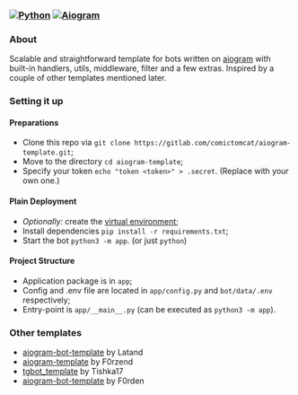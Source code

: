 ### [![Python](https://img.shields.io/badge/Python-3.7%2B-blue)](https://www.python.org/downloads/)  [![Aiogram](https://img.shields.io/badge/aiogram-2.11.2-blue)](https://pypi.org/project/aiogram/) 

### About
Scalable and straightforward template for bots written on [aiogram](https://github.com/aiogram/aiogram) with built-in handlers, utils, middleware, filter and a few extras. Inspired by a couple of other templates mentioned later.

### Setting it up
#### Preparations
- Clone this repo via `git clone https://gitlab.com/comictomcat/aiogram-template.git`;
- Move to the directory `cd aiogram-template`;
- Specify your token `echo "token <token>" > .secret`. (Replace <token> with your own one.)

#### Plain Deployment
- _Optionally:_ create the [virtual environment](https://docs.python.org/3/tutorial/venv.html);
- Install dependencies `pip install -r requirements.txt`;
- Start the bot `python3 -m app`. (or just `python`)

#### Project Structure
 - Application package is in `app`;
 - Config and .env file are located in `app/config.py` and `bot/data/.env` respectively;
 - Entry-point is `app/__main__.py` (can be executed as `python3 -m app`).

### Other templates
 - [aiogram-bot-template](https://github.com/Latand/aiogram-bot-template) by Latand
 - [aiogram-template](https://github.com/F0rzend/aiogram-template) by F0rzend
 - [tgbot_template](https://github.com/Tishka17/tgbot_template) by Tishka17
 - [aiogram-bot-template](https://github.com/Forden/aiogram-bot-template) by F0rden